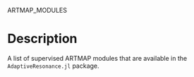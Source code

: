 ARTMAP_MODULES

# Description

A list of supervised ARTMAP modules that are available in the `AdaptiveResonance.jl` package.
